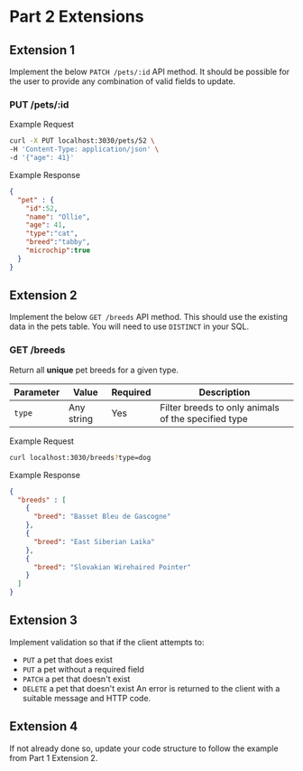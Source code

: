 # Part 2 Extensions

## Extension 1
Implement the below `PATCH /pets/:id` API method. It should be possible for the user to provide any combination of valid fields to update.

### PUT /pets/:id

Example Request
```sh
curl -X PUT localhost:3030/pets/52 \
-H 'Content-Type: application/json' \
-d '{"age": 41}'
```

Example Response
```json
{
  "pet" : {
    "id":52,
    "name": "Ollie", 
    "age": 41, 
    "type":"cat", 
    "breed":"tabby",
    "microchip":true
  }
}
```
## Extension 2

Implement the below `GET /breeds` API method. This should use the existing data in the pets table. You will need to use `DISTINCT` in your SQL.

### GET /breeds
Return all **unique** pet breeds for a given type. 

Parameter | Value | Required | Description
-|-|-|-
`type` |Any string | Yes | Filter breeds to only animals of the specified type

Example Request
```sh
curl localhost:3030/breeds?type=dog
```

Example Response
```json
{
  "breeds" : [
    {
      "breed": "Basset Bleu de Gascogne"
    },
    {
      "breed": "East Siberian Laika"
    },
    {
      "breed": "Slovakian Wirehaired Pointer"
    }
  ]
}
```

## Extension 3
Implement validation so that if the client attempts to:
* `PUT` a pet that does exist
* `PUT` a pet without a required field
* `PATCH` a pet that doesn't exist
* `DELETE` a pet that doesn't exist
An error is returned to the client with a suitable message and HTTP code.

## Extension 4
If not already done so, update your code structure to follow the example from Part 1 Extension 2.